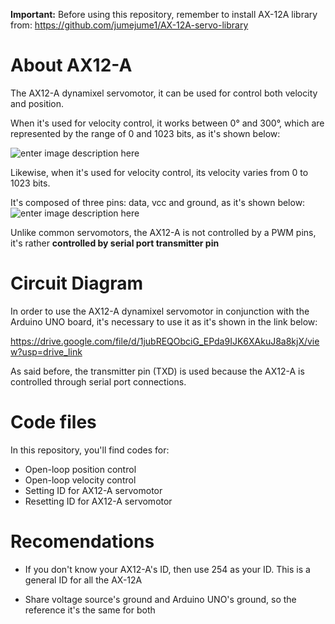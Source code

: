 

**Important:** Before using this repository, remember to install AX-12A library from: https://github.com/jumejume1/AX-12A-servo-library

# About AX12-A
The AX12-A dynamixel servomotor, it can be used for control both velocity and position.

When it's used for velocity control, it works between 0° and 300°, which are represented by the range of 0 and 1023 bits, as it's shown below:

![enter image description here](https://emanual.robotis.com/assets/images/dxl/dx/dx_series_goal_position.png)

Likewise, when it's used for velocity control, its velocity varies from 0 to 1023 bits.

It's composed of three pins: data, vcc and ground, as it's shown below:
![enter image description here](https://os.mbed.com/media/components/pinouts/ax12pinout.png)

Unlike common servomotors, the AX12-A is not controlled by a PWM pins, it's rather **controlled by serial port transmitter pin**
# Circuit Diagram

In order to use the AX12-A dynamixel servomotor in conjunction with the Arduino UNO board, it's necessary to use it as it's shown in the link below:


https://drive.google.com/file/d/1jubREQObciG_EPda9IJK6XAkuJ8a8kjX/view?usp=drive_link

As said before, the transmitter pin (TXD) is used because the AX12-A is controlled through serial port connections.
# Code files
In this repository, you'll find codes for:

 - Open-loop position control
 - Open-loop velocity control
 - Setting ID for AX12-A servomotor
 - Resetting ID for AX12-A servomotor

# Recomendations
 - If you don't know your AX12-A's ID, then use 254 as your ID. This is
   a general ID for all the AX-12A
   
 - Share voltage source's ground and Arduino UNO's ground, so the reference it's the same for both

